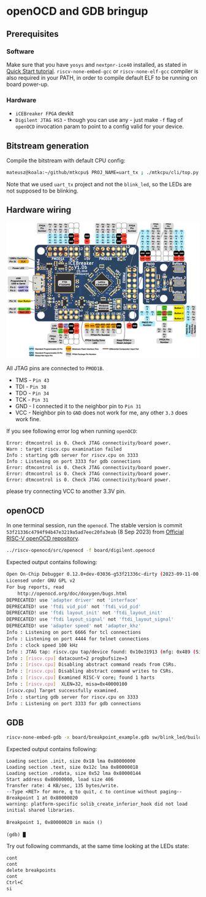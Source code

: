 # openOCD and GDB bringup


## Prerequisites

### Software

Make sure that you have `yosys` and `nextpnr-ice40` installed, as stated in [Quick Start tutorial](./run.md). `riscv-none-embed-gcc` or `riscv-none-elf-gcc` compiler is also required in your PATH, in order to compile default ELF to be running on board power-up.


### Hardware

* `iCEBreaker FPGA` devkit
* `Digilent JTAG HS3` - though you can use any - just make `-f` flag of `openOCD` invocation param to point to a config valid for your device.


## Bitstream generation


Compile the bitstream with default CPU config:
```bash
mateusz@koala:~/github/mtkcpu$ PROJ_NAME=uart_tx ; ./mtkcpu/cli/top.py build -e sw/$PROJ_NAME/build/$PROJ_NAME.elf 
```

Note that we used `uart_tx` project and not the `blink_led`, so the LEDs are not supposed to be blinking.

## Hardware wiring

<img src="icebreaker-pinout.jpg" alt="drawing" width="600"/>

All JTAG pins are connected to `PMOD1B`.

* TMS - `Pin 43`
* TDI - `Pin 38`
* TDO - `Pin 34`
* TCK - `Pin 31`
* GND - I connected it to the neighbor pin to `Pin 31`
* VCC - Neighbor pin to `GND` does not work for me, any other `3.3` does work fine.

If you see following error log when running `openOCD`:

```
Error: dtmcontrol is 0. Check JTAG connectivity/board power.
Warn : target riscv.cpu examination failed
Info : starting gdb server for riscv.cpu on 3333
Info : Listening on port 3333 for gdb connections
Error: dtmcontrol is 0. Check JTAG connectivity/board power.
Error: dtmcontrol is 0. Check JTAG connectivity/board power.
Error: dtmcontrol is 0. Check JTAG connectivity/board power.
```

please try connecting VCC to another 3.3V pin.


## openOCD

In one terminal session, run the `openocd`. The stable version is commit `53f21336c4794f94b47e3219a5ad7eec20fa3eab` (8 Sep 2023) from [Official RISC-V openOCD repository](https://github.com/riscv/riscv-openocd/commit/53f21336c4794f94b47e3219a5ad7eec20fa3eab).


```bash
../riscv-openocd/src/openocd -f board/digilent.openocd 
```

Expected output contains following:


```bash
Open On-Chip Debugger 0.12.0+dev-03036-g53f21336c-dirty (2023-09-11-00:09)
Licensed under GNU GPL v2
For bug reports, read
	http://openocd.org/doc/doxygen/bugs.html
DEPRECATED! use 'adapter driver' not 'interface'
DEPRECATED! use 'ftdi vid_pid' not 'ftdi_vid_pid'
DEPRECATED! use 'ftdi layout_init' not 'ftdi_layout_init'
DEPRECATED! use 'ftdi layout_signal' not 'ftdi_layout_signal'
DEPRECATED! use 'adapter speed' not 'adapter_khz'
Info : Listening on port 6666 for tcl connections
Info : Listening on port 4444 for telnet connections
Info : clock speed 100 kHz
Info : JTAG tap: riscv.cpu tap/device found: 0x10e31913 (mfg: 0x489 (SiFive Inc), part: 0x0e31, ver: 0x1)
Info : [riscv.cpu] datacount=2 progbufsize=3
Info : [riscv.cpu] Disabling abstract command reads from CSRs.
Info : [riscv.cpu] Disabling abstract command writes to CSRs.
Info : [riscv.cpu] Examined RISC-V core; found 1 harts
Info : [riscv.cpu]  XLEN=32, misa=0x40000100
[riscv.cpu] Target successfully examined.
Info : starting gdb server for riscv.cpu on 3333
Info : Listening on port 3333 for gdb connections
```

## GDB

```bash
riscv-none-embed-gdb -x board/breakpoint_example.gdb sw/blink_led/build/blink_led.elf
```

Expected output contains following:

```
Loading section .init, size 0x18 lma 0x80000000
Loading section .text, size 0x12c lma 0x80000018
Loading section .rodata, size 0x52 lma 0x80000144
Start address 0x80000000, load size 406
Transfer rate: 4 KB/sec, 135 bytes/write.
--Type <RET> for more, q to quit, c to continue without paging--
Breakpoint 1 at 0x80000020
warning: platform-specific solib_create_inferior_hook did not load initial shared libraries.

Breakpoint 1, 0x80000020 in main ()

(gdb) █
```


Try out following commands, at the same time looking at the LEDs state:

```
cont
cont
delete breakpoints
cont
Ctrl+C
si
```
